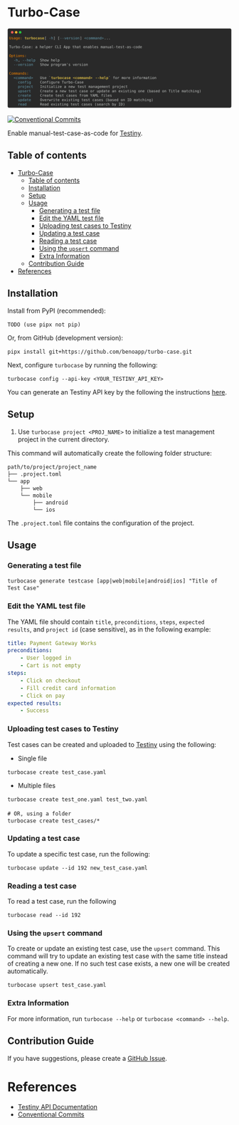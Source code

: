 # Turbo-Case

![turbocase-preview](assets/turbocase-preview.svg)

[![Conventional Commits](https://img.shields.io/badge/Conventional%20Commits-1.0.0-%23FE5196?logo=conventionalcommits&logoColor=white)](https://conventionalcommits.org)


Enable manual-test-case-as-code for [Testiny](https://www.testiny.io/).

## Table of contents
- [Turbo-Case](#turbo-case)
  - [Table of contents](#table-of-contents)
  - [Installation](#installation)
  - [Setup](#setup)
  - [Usage](#usage)
    - [Generating a test file](#generating-a-test-file)
    - [Edit the YAML test file](#edit-the-yaml-test-file)
    - [Uploading test cases to Testiny](#uploading-test-cases-to-testiny)
    - [Updating a test case](#updating-a-test-case)
    - [Reading a test case](#reading-a-test-case)
    - [Using the `upsert` command](#using-the-upsert-command)
    - [Extra Information](#extra-information)
  - [Contribution Guide](#contribution-guide)
- [References](#references)


## Installation

Install from PyPI (recommended):
```shell
TODO (use pipx not pip)
```

Or, from GitHub (development version):
```shell
pipx install git+https://github.com/benoapp/turbo-case.git
```

Next, configure `turbocase` by running the following:
```shell
turbocase config --api-key <YOUR_TESTINY_API_KEY>
```

You can generate an Testiny API key by the following the instructions [here](https://app.testiny.io/settings/apikeys).

## Setup

1. Use `turbocase project <PROJ_NAME>` to initialize a test management project in the current directory.

This command will automatically create the following folder structure:

```shell
path/to/project/project_name
├── .project.toml
└── app
    ├── web
    └── mobile
        ├── android
        └── ios
```

The `.project.toml` file contains the configuration of the project.

## Usage

### Generating a test file

```shell
turbocase generate testcase [app|web|mobile|android|ios] "Title of Test Case"
```

### Edit the YAML test file

The YAML file should contain `title`, `preconditions`, `steps`, `expected results`, and `project id` (case sensitive), as in the following example:

```yaml
title: Payment Gateway Works
preconditions:
    - User logged in
    - Cart is not empty
steps:
    - Click on checkout 
    - Fill credit card information
    - Click on pay
expected results:
    - Success
```

### Uploading test cases to Testiny

Test cases can be created and uploaded to [Testiny](https://www.testiny.io/) using the following:

* Single file

```shell
turbocase create test_case.yaml
```

* Multiple files

```shell
turbocase create test_one.yaml test_two.yaml

# OR, using a folder
turbocase create test_cases/*
```

### Updating a test case

To update a specific test case, run the following:
```shell
turbocase update --id 192 new_test_case.yaml
```

### Reading a test case

To read a test case, run the following
```shell
turbocase read --id 192
```

### Using the `upsert` command
To create or update an existing test case, use the `upsert` command. This command will try to update an existing test case with the same title instead of creating a new one. If no such test case exists, a new one will be created automatically.

```shell
turbocase upsert test_case.yaml
```

### Extra Information
For more information, run `turbocase --help` or `turbocase <command> --help`.

## Contribution Guide

If you have suggestions, please create a [GitHub Issue](https://github.com/benoapp/turbo-case/issues/new/choose).

# References

- [Testiny API Documentation](https://www.testiny.io/docs/rest-api/testiny-api/)
- [Conventional Commits](https://www.conventionalcommits.org/en/v1.0.0/)

